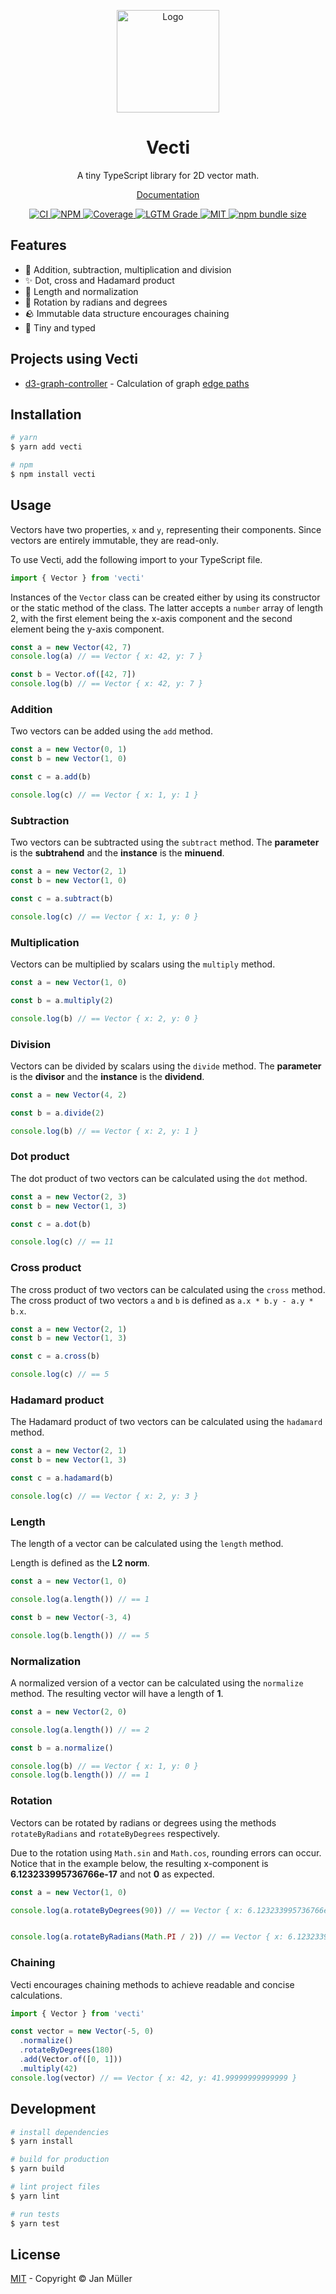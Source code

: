 <p align="center">
  <img src="docs/public/logo.svg" alt="Logo" width="164px" height="164px">
</p>

<h1 align="center">Vecti</h1>

<p align="center">
    A tiny TypeScript library for 2D vector math.
</p>

<p align="center">
  <a href="https://vecti.yeger.eu">
    Documentation
  </a>
</p>

<p align="center">
  <a href="https://github.com/DerYeger/vecti/actions/workflows/ci.yml">
    <img alt="CI" src="https://img.shields.io/github/workflow/status/DerYeger/vecti/CI?label=ci&logo=github&color=#4DC71F">
  </a>
  <a href="https://www.npmjs.com/package/vecti">
    <img alt="NPM" src="https://img.shields.io/npm/v/vecti?logo=npm">
  </a>
  <a href="https://codecov.io/gh/DerYeger/vecti">
    <img alt="Coverage" src="https://codecov.io/gh/DerYeger/vecti/branch/master/graph/badge.svg?token=p35W6u2noe">
  </a>
  <a href="https://lgtm.com/projects/g/DerYeger/vecti">
    <img alt="LGTM Grade" src="https://img.shields.io/lgtm/grade/javascript/github/DerYeger/vecti?logo=lgtm">
  </a>
  <a href="https://opensource.org/licenses/MIT">
    <img alt="MIT" src="https://img.shields.io/npm/l/vecti?color=%234DC71F">
  </a>
  <a href="https://bundlephobia.com/package/vecti">
    <img alt="npm bundle size" src="https://img.shields.io/bundlephobia/minzip/vecti">
  </a>
</p>

## Features

- 🧮 Addition, subtraction, multiplication and division
- ✨ Dot, cross and Hadamard product
- 📏 Length and normalization
- 📐 Rotation by radians and degrees
- 🪨 Immutable data structure encourages chaining
- 💾 Tiny and typed

## Projects using Vecti

- [d3-graph-controller](https://github.com/DerYeger/d3-graph-controller) - Calculation of graph [edge paths](https://github.com/DerYeger/d3-graph-controller/blob/master/src/lib/paths.ts)


## Installation

```bash
# yarn
$ yarn add vecti

# npm
$ npm install vecti
```

## Usage

Vectors have two properties, `x` and `y`, representing their components.
Since vectors are entirely immutable, they are read-only.

To use Vecti, add the following import to your TypeScript file.

```ts
import { Vector } from 'vecti'
```

Instances of the `Vector` class can be created either by using its constructor or the static method of the class.
The latter accepts a `number` array of length 2, with the first element being the x-axis component and the second element being the y-axis component.

```ts
const a = new Vector(42, 7)
console.log(a) // == Vector { x: 42, y: 7 }

const b = Vector.of([42, 7])
console.log(b) // == Vector { x: 42, y: 7 }
```

### Addition

Two vectors can be added using the `add` method.

```ts
const a = new Vector(0, 1)
const b = new Vector(1, 0)

const c = a.add(b)

console.log(c) // == Vector { x: 1, y: 1 }
```

### Subtraction

Two vectors can be subtracted using the `subtract` method.
The **parameter** is the **subtrahend** and the **instance** is the **minuend**.

```ts
const a = new Vector(2, 1)
const b = new Vector(1, 0)

const c = a.subtract(b)

console.log(c) // == Vector { x: 1, y: 0 }
```

### Multiplication

Vectors can be multiplied by scalars using the `multiply` method.

```ts
const a = new Vector(1, 0)

const b = a.multiply(2)

console.log(b) // == Vector { x: 2, y: 0 }
```

### Division

Vectors can be divided by scalars using the `divide` method.
The **parameter** is the **divisor** and the **instance** is the **dividend**.

```ts
const a = new Vector(4, 2)

const b = a.divide(2)

console.log(b) // == Vector { x: 2, y: 1 }
```

### Dot product

The dot product of two vectors can be calculated using the `dot` method.

```ts
const a = new Vector(2, 3)
const b = new Vector(1, 3)

const c = a.dot(b)

console.log(c) // == 11
```

### Cross product

The cross product of two vectors can be calculated using the `cross` method.
The cross product of two vectors `a` and `b` is defined as `a.x * b.y - a.y * b.x`.

```ts
const a = new Vector(2, 1)
const b = new Vector(1, 3)

const c = a.cross(b)

console.log(c) // == 5
```

### Hadamard product

The Hadamard product of two vectors can be calculated using the `hadamard` method.

```ts
const a = new Vector(2, 1)
const b = new Vector(1, 3)

const c = a.hadamard(b)

console.log(c) // == Vector { x: 2, y: 3 }
```

### Length

The length of a vector can be calculated using the `length` method.

Length is defined as the **L2 norm**.

```ts
const a = new Vector(1, 0)

console.log(a.length()) // == 1

const b = new Vector(-3, 4)

console.log(b.length()) // == 5
```

### Normalization

A normalized version of a vector can be calculated using the `normalize` method.
The resulting vector will have a length of **1**.

```ts
const a = new Vector(2, 0)

console.log(a.length()) // == 2

const b = a.normalize()

console.log(b) // == Vector { x: 1, y: 0 }
console.log(b.length()) // == 1
```

### Rotation

Vectors can be rotated by radians or degrees using the methods `rotateByRadians` and `rotateByDegrees` respectively.

Due to the rotation using `Math.sin` and `Math.cos`, rounding errors can occur.
Notice that in the example below, the resulting x-component is **6.123233995736766e-17** and not **0** as expected.

```ts
const a = new Vector(1, 0)

console.log(a.rotateByDegrees(90)) // == Vector { x: 6.123233995736766e-17, y: 1 }


console.log(a.rotateByRadians(Math.PI / 2)) // == Vector { x: 6.123233995736766e-17, y: 1 }
```

### Chaining

Vecti encourages chaining methods to achieve readable and concise calculations.

```ts
import { Vector } from 'vecti'

const vector = new Vector(-5, 0)
  .normalize()
  .rotateByDegrees(180)
  .add(Vector.of([0, 1]))
  .multiply(42)
console.log(vector) // == Vector { x: 42, y: 41.99999999999999 }
```

## Development

```bash
# install dependencies
$ yarn install

# build for production
$ yarn build

# lint project files
$ yarn lint

# run tests
$ yarn test
```

## License

[MIT](./LICENSE) - Copyright &copy; Jan Müller
